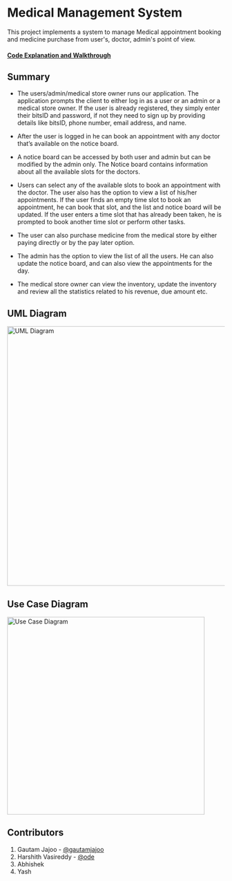 # Medical Management System

This project implements a system to manage Medical appointment booking and medicine purchase from user's, doctor, admin's point of view.

#### [Code Explanation and Walkthrough](https://drive.google.com/drive/folders/1kaLM5GYNpygKsci8X11Aop2z5rA8X5jx?usp=share_link)

## Summary

- The users/admin/medical store owner runs our application. The application prompts the client to either log in as a user or an admin or a medical store owner.
If the user is already registered, they simply enter their bitsID and password, if not they need to sign up by providing details like bitsID, phone number, email address, and name.

- After the user is logged in he can book an appointment with any doctor that’s available on the notice board. 
- A notice board can be accessed by both user and admin but can be modified by the admin only. The Notice board contains information about all the available slots for the doctors.
- Users can select any of the available slots to book an appointment with the doctor. The user also has the option to view a list of his/her appointments. If the user finds an empty time slot to book an appointment, he can book that slot, and the list and notice board will be updated. If the user enters a time slot that has already been taken, he is prompted to book another time slot or perform other tasks.
- The user can also purchase medicine from the medical store by either paying directly or by the pay later option.
- The admin has the option to view the list of all the users. He can also update the notice board, and can also view the appointments for the day.
- The medical store owner can view the inventory, update the inventory and review all the statistics related to his revenue, due amount etc.

## UML Diagram

<img width="600" alt="UML Diagram" src="https://user-images.githubusercontent.com/24366008/210129986-491aae49-8c6a-45dd-89d1-c1c32dda9e37.jpeg">

## Use Case Diagram
<img width="457" alt="Use Case Diagram" src="https://user-images.githubusercontent.com/24366008/210130006-025d4b49-51b4-413f-ae0a-a6158220f9cb.png">

## Contributors
1. Gautam Jajoo - [@gautamjajoo](https://github.com/gautamjajoo)
2. Harshith Vasireddy - [@ode](https://github.com/ode)
3. Abhishek
4. Yash
